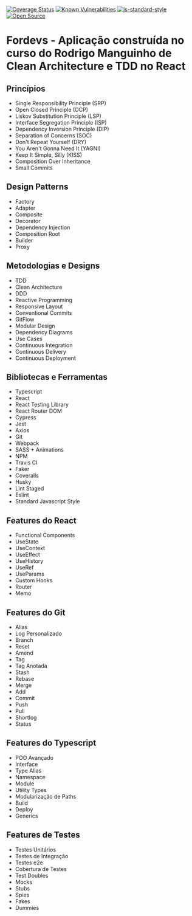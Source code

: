 [![Coverage Status](https://coveralls.io/repos/github/jvolima/clean-architecture/badge.svg?branch=master)](https://coveralls.io/github/jvolima/clean-architecture?branch=master)
[![Known Vulnerabilities](https://snyk.io/test/github/jvolima/clean-architecture/badge.svg)](https://snyk.io/test/github/jvolima/clean-architecture)
[![js-standard-style](https://img.shields.io/badge/code%20style-standard-brightgreen.svg)](http://standardjs.com)
[![Open Source](https://badges.frapsoft.com/os/v1/open-source.svg?v=103)](https://opensource.org/)

# Fordevs - Aplicação construída no curso do Rodrigo Manguinho de Clean Architecture e TDD no React 

## Princípios
- Single Responsibility Principle (SRP)
- Open Closed Principle (OCP)
- Liskov Substitution Principle (LSP)
- Interface Segregation Principle (ISP)
- Dependency Inversion Principle (DIP)
- Separation of Concerns (SOC)
- Don't Repeat Yourself (DRY)
- You Aren't Gonna Need It (YAGNI)
- Keep It Simple, Silly (KISS)
- Composition Over Inheritance
- Small Commits

## Design Patterns
- Factory
- Adapter
- Composite
- Decorator
- Dependency Injection
- Composition Root
- Builder
- Proxy

## Metodologias e Designs
- TDD
- Clean Architecture
- DDD
- Reactive Programming
- Responsive Layout
- Conventional Commits
- GitFlow
- Modular Design
- Dependency Diagrams
- Use Cases
- Continuous Integration
- Continuous Delivery
- Continuous Deployment

## Bibliotecas e Ferramentas
- Typescript
- React
- React Testing Library
- React Router DOM
- Cypress
- Jest
- Axios
- Git
- Webpack
- SASS + Animations
- NPM
- Travis CI
- Faker
- Coveralls
- Husky
- Lint Staged
- Eslint
- Standard Javascript Style

## Features do React
- Functional Components
- UseState
- UseContext
- UseEffect
- UseHistory
- UseRef
- UseParams
- Custom Hooks
- Router
- Memo

## Features do Git
- Alias
- Log Personalizado
- Branch
- Reset
- Amend
- Tag
- Tag Anotada
- Stash
- Rebase
- Merge
- Add
- Commit
- Push
- Pull
- Shortlog
- Status

## Features do Typescript
- POO Avançado
- Interface
- Type Alias
- Namespace
- Module
- Utility Types
- Modularização de Paths
- Build
- Deploy
- Generics

## Features de Testes
- Testes Unitários
- Testes de Integração
- Testes e2e
- Cobertura de Testes
- Test Doubles
- Mocks
- Stubs
- Spies
- Fakes
- Dummies